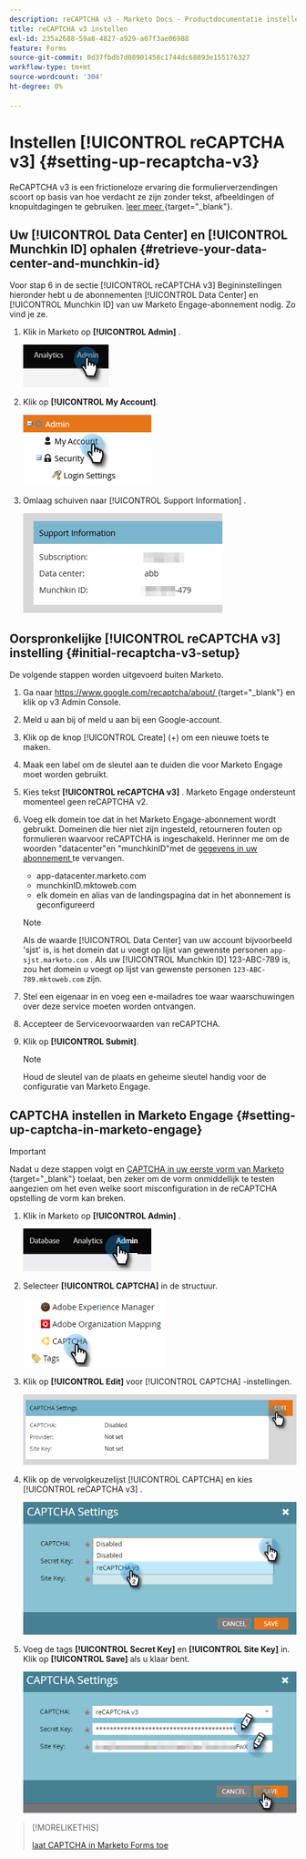 ```yaml
---
description: reCAPTCHA v3 - Marketo Docs - Productdocumentatie instellen
title: reCAPTCHA v3 instellen
exl-id: 235a2688-59a8-4827-a929-a07f3ae06988
feature: Forms
source-git-commit: 0d37fbdb7d08901458c1744dc68893e155176327
workflow-type: tm+mt
source-wordcount: '304'
ht-degree: 0%

---
```


# Instellen [!UICONTROL reCAPTCHA v3] {#setting-up-recaptcha-v3}

ReCAPTCHA v3 is een frictioneloze ervaring die formulierverzendingen scoort op basis van hoe verdacht ze zijn zonder tekst, afbeeldingen of knopuitdagingen te gebruiken. [ leer meer ](https://developers.google.com/search/blog/2018/10/introducing-recaptcha-v3-new-way-to){target="_blank"}.

## Uw [!UICONTROL Data Center] en [!UICONTROL Munchkin ID] ophalen {#retrieve-your-data-center-and-munchkin-id}

Voor stap 6 in de sectie [!UICONTROL reCAPTCHA v3] Begininstellingen hieronder hebt u de abonnementen [!UICONTROL Data Center] en [!UICONTROL Munchkin ID] van uw Marketo Engage-abonnement nodig. Zo vind je ze.

1. Klik in Marketo op **[!UICONTROL Admin]** .

   ![](assets/setting-up-recaptcha-v3-1.png)

1. Klik op **[!UICONTROL My Account]**.

   ![](assets/setting-up-recaptcha-v3-2.png)

1. Omlaag schuiven naar [!UICONTROL Support Information] .

   ![](assets/setting-up-recaptcha-v3-3.png)

## Oorspronkelijke [!UICONTROL reCAPTCHA v3] instelling {#initial-recaptcha-v3-setup}

De volgende stappen worden uitgevoerd buiten Marketo.

1. Ga naar [ https://www.google.com/recaptcha/about/ ](https://www.google.com/recaptcha/about/){target="_blank"} en klik op v3 Admin Console.

1. Meld u aan bij of meld u aan bij een Google-account.

1. Klik op de knop [!UICONTROL Create] (+) om een nieuwe toets te maken.

1. Maak een label om de sleutel aan te duiden die voor Marketo Engage moet worden gebruikt.

1. Kies tekst **[!UICONTROL reCAPTCHA v3]** . Marketo Engage ondersteunt momenteel geen reCAPTCHA v2.

1. Voeg elk domein toe dat in het Marketo Engage-abonnement wordt gebruikt. Domeinen die hier niet zijn ingesteld, retourneren fouten op formulieren waarvoor reCAPTCHA is ingeschakeld. Herinner me om de woorden &quot;datacenter&quot;en &quot;munchkinID&quot;met de [ gegevens in uw abonnement ](#retrieve-your-data-center-and-munchkin-id) te vervangen.

   * app-datacenter.marketo.com
   * munchkinID.mktoweb.com
   * elk domein en alias van de landingspagina dat in het abonnement is geconfigureerd

   >[!NOTE]
   >
   >Als de waarde [!UICONTROL Data Center] van uw account bijvoorbeeld &#39;sjst&#39; is, is het domein dat u voegt op lijst van gewenste personen `app-sjst.marketo.com` . Als uw [!UICONTROL Munchkin ID] 123-ABC-789 is, zou het domein u voegt op lijst van gewenste personen `123-ABC-789.mktoweb.com` zijn.

1. Stel een eigenaar in en voeg een e-mailadres toe waar waarschuwingen over deze service moeten worden ontvangen.

1. Accepteer de Servicevoorwaarden van reCAPTCHA.

1. Klik op **[!UICONTROL Submit]**.

   >[!NOTE]
   >
   >Houd de sleutel van de plaats en geheime sleutel handig voor de configuratie van Marketo Engage.

## CAPTCHA instellen in Marketo Engage {#setting-up-captcha-in-marketo-engage}

>[!IMPORTANT]
>
>Nadat u deze stappen volgt en [ CAPTCHA in uw eerste vorm van Marketo ](/help/marketo/product-docs/demand-generation/forms/using-captcha/enable-captcha-in-marketo-forms.md){target="_blank"} toelaat, ben zeker om de vorm onmiddellijk te testen aangezien om het even welke soort misconfiguration in de reCAPTCHA opstelling de vorm kan breken.

1. Klik in Marketo op **[!UICONTROL Admin]** .

   ![](assets/setting-up-recaptcha-v3-4.png)

1. Selecteer **[!UICONTROL CAPTCHA]** in de structuur.

   ![](assets/setting-up-recaptcha-v3-5.png)

1. Klik op **[!UICONTROL Edit]** voor [!UICONTROL CAPTCHA] -instellingen.

   ![](assets/setting-up-recaptcha-v3-6.png)

1. Klik op de vervolgkeuzelijst [!UICONTROL CAPTCHA] en kies [!UICONTROL reCAPTCHA v3] .

   ![](assets/setting-up-recaptcha-v3-7.png)

1. Voeg de tags **[!UICONTROL Secret Key]** en **[!UICONTROL Site Key]** in. Klik op **[!UICONTROL Save]** als u klaar bent.

   ![](assets/setting-up-recaptcha-v3-8.png)

>[!MORELIKETHIS]
>
>[ laat CAPTCHA in Marketo Forms toe ](/help/marketo/product-docs/demand-generation/forms/using-captcha/enable-captcha-in-marketo-forms.md)
